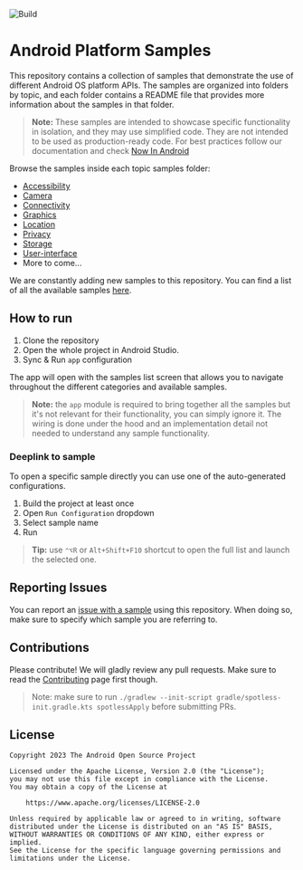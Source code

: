 ![Build](https://github.com/android/platform-samples/actions/workflows/build.yml/badge.svg)

# Android Platform Samples

This repository contains a collection of samples that demonstrate the use of different Android OS platform APIs. The samples are organized into folders by topic, and each folder contains a README file that provides more information about the samples in that folder.

> **Note:** These samples are intended to showcase specific functionality in isolation, and they may use
> simplified code. They are not intended to be used as production-ready code.
> For best practices follow our documentation and check
> [Now In Android](https://github.com/android/nowinandroid)

Browse the samples inside each topic samples folder:

- [Accessibility](https://github.com/android/platform-samples/tree/main/samples/accessibility)
- [Camera](https://github.com/android/platform-samples/tree/main/samples/camera)
- [Connectivity](https://github.com/android/platform-samples/tree/main/samples/connectivity)
- [Graphics](https://github.com/android/platform-samples/tree/main/samples/graphics)
- [Location](https://github.com/android/platform-samples/tree/main/samples/location)
- [Privacy](https://github.com/android/platform-samples/tree/main/samples/privacy)
- [Storage](https://github.com/android/platform-samples/tree/main/samples/storage)
- [User-interface](https://github.com/android/platform-samples/tree/main/samples/user-interface)
- More to come...

We are constantly adding new samples to this repository. You can find a list of all the available samples [here](https://github.com/android/platform-samples/tree/main/samples/README.md).

## How to run

1. Clone the repository
2. Open the whole project in Android Studio.
3. Sync & Run `app` configuration

The app will open with the samples list screen that allows you to navigate throughout the different
categories and available samples.

> **Note:** the `app` module is required to bring together all the samples but it's not relevant
> for their functionality, you can simply ignore it. The wiring is done under the hood and an
> implementation detail not needed to understand any sample functionality.

### Deeplink to sample

To open a specific sample directly you can use one of the auto-generated configurations.

1. Build the project at least once
2. Open `Run Configuration` dropdown
3. Select sample name
4. Run

> **Tip:** use `⌃⌥R` or `Alt+Shift+F10` shortcut to open the full list and launch the selected one. 

## Reporting Issues

You can report an [issue with a sample](https://github.com/android/platform-samples/issues) using
this repository. When doing so, make sure to specify which sample you are referring to.

## Contributions

Please contribute! We will gladly review any pull requests.
Make sure to read the [Contributing](CONTRIBUTING.md) page first though.

> Note: make sure to run `./gradlew --init-script gradle/spotless-init.gradle.kts spotlessApply` before 
> submitting PRs.

## License

```
Copyright 2023 The Android Open Source Project
 
Licensed under the Apache License, Version 2.0 (the "License");
you may not use this file except in compliance with the License.
You may obtain a copy of the License at

    https://www.apache.org/licenses/LICENSE-2.0

Unless required by applicable law or agreed to in writing, software
distributed under the License is distributed on an "AS IS" BASIS,
WITHOUT WARRANTIES OR CONDITIONS OF ANY KIND, either express or implied.
See the License for the specific language governing permissions and
limitations under the License.
```
